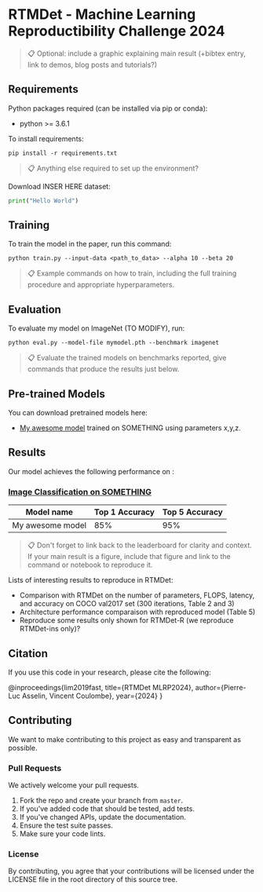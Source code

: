 # RTMDet - Machine Learning Reproductibility Challenge 2024

>📋  Optional: include a graphic explaining main result (+bibtex entry, link to demos, blog posts and tutorials?)

## Requirements

Python packages required (can be installed via pip or conda):

- python >= 3.6.1

To install requirements:

```setup
pip install -r requirements.txt
```

>📋  Anything else required to set up the environment?

Download INSER HERE dataset:

```python
print("Hello World")
```

## Training

To train the model in the paper, run this command:

```train
python train.py --input-data <path_to_data> --alpha 10 --beta 20
```

>📋  Example commands on how to train, including the full training procedure and appropriate hyperparameters.

## Evaluation

To evaluate my model on ImageNet (TO MODIFY), run:

```eval
python eval.py --model-file mymodel.pth --benchmark imagenet
```

>📋  Evaluate the trained models on benchmarks reported, give commands that produce the results just below.

## Pre-trained Models

You can download pretrained models here:

- [My awesome model](https://drive.google.com/mymodel.pth) trained on SOMETHING using parameters x,y,z. 

## Results

Our model achieves the following performance on :

### [Image Classification on SOMETHING](https://paperswithcode.com/sota/image-classification-on-imagenet)

| Model name         | Top 1 Accuracy  | Top 5 Accuracy |
| ------------------ |---------------- | -------------- |
| My awesome model   |     85%         |      95%       |

>📋  Don't forget to link back to the leaderboard for clarity and context. If your main result is a figure, include that figure and link to the command or notebook to reproduce it. 

Lists of interesting results to reproduce in RTMDet:

- Comparison with RTMDet on the number of parameters, FLOPS, latency, and accuracy on COCO
val2017 set (300 iterations, Table 2 and 3)
- Architecture performance comparaison with reproduced model (Table 5)
- Reproduce some results only shown for RTMDet-R (we reproduce RTMDet-ins only)?

## Citation

If you use this code in your research, please cite the following:

@inproceedings{lim2019fast,
  title={RTMDet MLRP2024},
  author={Pierre-Luc Asselin, Vincent Coulombe},
  year={2024}
}

## Contributing

We want to make contributing to this project as easy and transparent as
possible.

### Pull Requests
We actively welcome your pull requests.

1. Fork the repo and create your branch from `master`.
2. If you've added code that should be tested, add tests.
3. If you've changed APIs, update the documentation.
4. Ensure the test suite passes.
5. Make sure your code lints.

### License
By contributing, you agree that your contributions will be licensed
under the LICENSE file in the root directory of this source tree.
